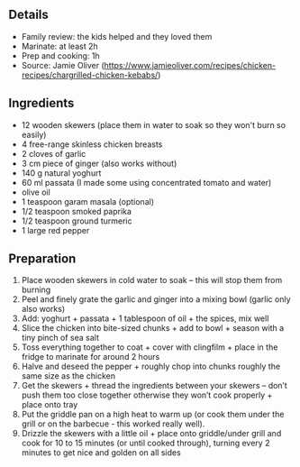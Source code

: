 ## Details

* Family review: the kids helped and they loved them
* Marinate: at least 2h
* Prep and cooking: 1h
* Source: Jamie Oliver (https://www.jamieoliver.com/recipes/chicken-recipes/chargrilled-chicken-kebabs/)

## Ingredients

* 12 wooden skewers (place them in water to soak so they won't burn so easily)
* 4 free-range skinless chicken breasts
* 2 cloves of garlic
* 3 cm piece of ginger (also works without)
* 140 g natural yoghurt
* 60 ml passata (I made some using concentrated tomato and water)
* olive oil
* 1 teaspoon garam masala (optional)
* 1/2 teaspoon smoked paprika
* 1/2 teaspoon ground turmeric
* 1 large red pepper

## Preparation

1. Place wooden skewers in cold water to soak – this will stop them from burning
2. Peel and finely grate the garlic and ginger into a mixing bowl (garlic only also works)
3. Add: yoghurt + passata + 1 tablespoon of oil + the spices, mix well
4. Slice the chicken into bite-sized chunks + add to bowl + season with a tiny pinch of sea salt
5. Toss everything together to coat + cover with clingfilm + place in the fridge to marinate for around 2 hours
6. Halve and deseed the pepper + roughly chop into chunks roughly the same size as the chicken
7. Get the skewers + thread the ingredients between your skewers – don’t push them too close together otherwise they won’t cook properly + place onto tray
8. Put the griddle pan on a high heat to warm up (or cook them under the grill or on the barbecue - this worked really well).
9. Drizzle the skewers with a little oil + place onto griddle/under grill and cook for 10 to 15 minutes (or until cooked through), turning every 2 minutes to get nice and golden on all sides
